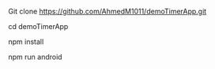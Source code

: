 <!-- step 1 clone the project-->
Git clone https://github.com/AhmedM1011/demoTimerApp.git

<!-- Step 2 change directory-->
cd demoTimerApp

<!-- Step 3 Install dependencies-->
npm install

<!-- Step 4 Run the application-->
npm run android